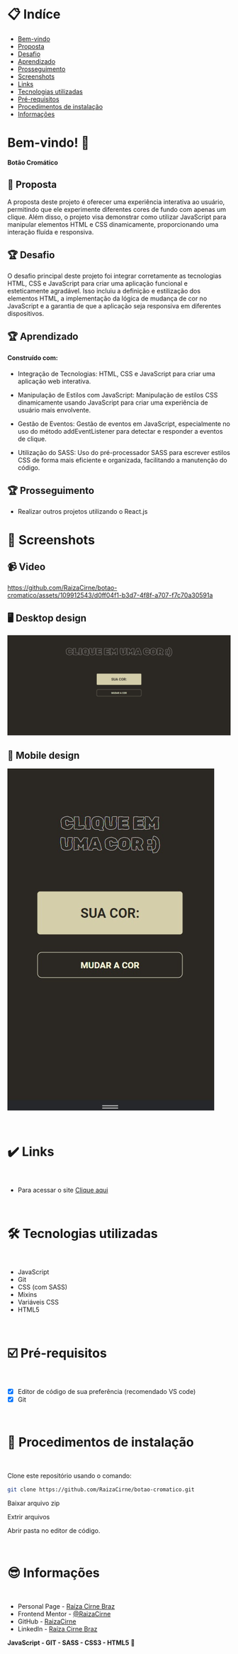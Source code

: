 # 📋 Indíce

- [Bem-vindo](#id01)
- [Proposta](#id02)
- [Desafio](#id03)
- [Aprendizado](#id04)
- [Prosseguimento](id05)
- [Screenshots](#id06)
- [Links](#id07)
- [Tecnologias utilizadas](#id08)
- [Pré-requisitos](#id09)
- [Procedimentos de instalação](#id010)
- [Informações](#id011)

# Bem-vindo! 👋 <a name="id01"></a>

**Botão Cromático**
<br />

## 🚀 Proposta <a name="id02"></a>

A proposta deste projeto é oferecer uma experiência interativa ao usuário, permitindo que ele experimente diferentes cores de fundo com apenas um clique. Além disso, o projeto visa demonstrar como utilizar JavaScript para manipular elementos HTML e CSS dinamicamente, proporcionando uma interação fluída e responsiva.
<br />

## :trophy: Desafio <a name="#id03"></a>

O desafio principal deste projeto foi integrar corretamente as tecnologias HTML, CSS e JavaScript para criar uma aplicação funcional e esteticamente agradável. Isso incluiu a definição e estilização dos elementos HTML, a implementação da lógica de mudança de cor no JavaScript e a garantia de que a aplicação seja responsiva em diferentes dispositivos.

## :trophy: Aprendizado <a name="#id04"></a>

#### Construído com:

- Integração de Tecnologias: HTML, CSS e JavaScript para criar uma aplicação web interativa.

- Manipulação de Estilos com JavaScript: Manipulação de estilos CSS dinamicamente usando JavaScript para criar uma experiência de usuário mais envolvente.

- Gestão de Eventos: Gestão de eventos em JavaScript, especialmente no uso do método addEventListener para detectar e responder a eventos de clique.

- Utilização do SASS: Uso do pré-processador SASS para escrever estilos CSS de forma mais eficiente e organizada, facilitando a manutenção do código.

## :trophy: Prosseguimento <a name="id05"></a>

- Realizar outros projetos utilizando o React.js

# :camera_flash: Screenshots <a name="id06"></a>

## :video_camera: Video

https://github.com/RaizaCirne/botao-cromatico/assets/109912543/d0ff04f1-b3d7-4f8f-a707-f7c70a30591a

## :desktop_computer: Desktop design

![Design preview desktop](./assets/images/desktop.jpg)

## :iphone: Mobile design

![Design preview desktop](./assets/images/mobile.jpg)

<br />

# :heavy_check_mark: Links <a name="id07"></a>

<br />

- Para acessar o site [Clique aqui](https://66144005db94c2194113240a--timely-kleicha-fbb8ff.netlify.app/)

<br />

# 🛠 Tecnologias utilizadas <a name="id08"></a>

<br />

- JavaScript
- Git
- CSS (com SASS)
- Mixins
- Variáveis CSS
- HTML5

<br />

# ☑️ Pré-requisitos <a name="id09"></a>

<br />

- [x] Editor de código de sua preferência (recomendado VS code)
- [x] Git

<br />

# 📝 Procedimentos de instalação <a name="id010"></a>

<br />

Clone este repositório usando o comando:

```bash
git clone https://github.com/RaizaCirne/botao-cromatico.git
```

Baixar arquivo zip

Extrir arquivos

Abrir pasta no editor de código.

<br />

# :sunglasses: Informações <a name="id011"></a>

<br />

- Personal Page - [Raíza Cirne Braz](https://66144005db94c2194113240a--timely-kleicha-fbb8ff.netlify.app/)
- Frontend Mentor - [@RaizaCirne](https://www.frontendmentor.io/profile/RaizaCirne)
- GitHub - [RaizaCirne](https://github.com/RaizaCirne)
- LinkedIn - [Raíza Cirne Braz](https://www.linkedin.com/in/ra%C3%ADzacirne/)

**JavaScript - GIT - SASS - CSS3 - HTML5** 🚀
